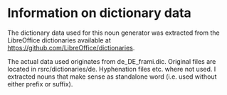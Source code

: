 # Information on dictionary data

The dictionary data used for this noun generator was extracted from the LibreOffice dictionaries available at https://github.com/LibreOffice/dictionaries.

The actual data used originates from de_DE_frami.dic. Original files are located in rsrc/dictionaries/de. Hyphenation files etc. where not used. I extracted nouns that make sense as standalone word (i.e. used without either prefix or suffix).

